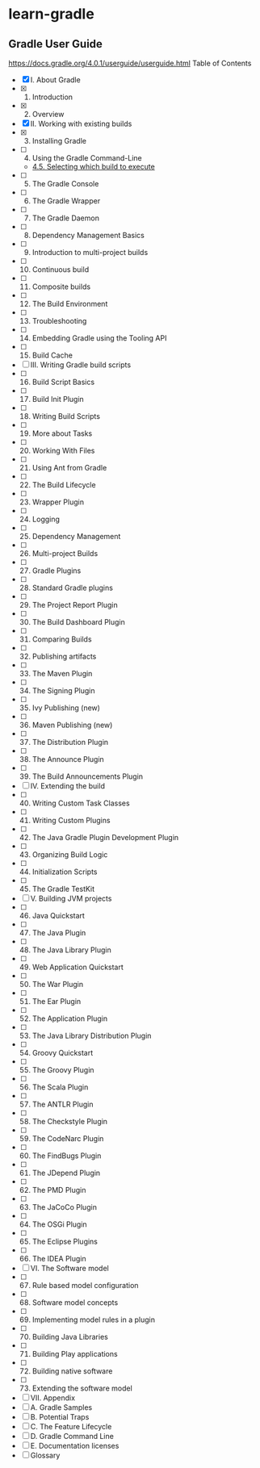 # learn-gradle
##  Gradle User Guide
https://docs.gradle.org/4.0.1/userguide/userguide.html
Table of Contents
- [x] I. About Gradle
- [x] 1. Introduction
- [x] 2. Overview
- [x] II. Working with existing builds
- [x] 3. Installing Gradle
- [ ] 4. Using the Gradle Command-Line
	- [4.5. Selecting which build to execute](https://docs.gradle.org/4.0.1/userguide/tutorial_gradle_command_line.html#sec:selecting_build)
- [ ] 5. The Gradle Console
- [ ] 6. The Gradle Wrapper
- [ ] 7. The Gradle Daemon
- [ ] 8. Dependency Management Basics
- [ ] 9. Introduction to multi-project builds
- [ ] 10. Continuous build
- [ ] 11. Composite builds
- [ ] 12. The Build Environment
- [ ] 13. Troubleshooting
- [ ] 14. Embedding Gradle using the Tooling API
- [ ] 15. Build Cache
- [ ] III. Writing Gradle build scripts
- [ ] 16. Build Script Basics
- [ ] 17. Build Init Plugin
- [ ] 18. Writing Build Scripts
- [ ] 19. More about Tasks
- [ ] 20. Working With Files
- [ ] 21. Using Ant from Gradle
- [ ] 22. The Build Lifecycle
- [ ] 23. Wrapper Plugin
- [ ] 24. Logging
- [ ] 25. Dependency Management
- [ ] 26. Multi-project Builds
- [ ] 27. Gradle Plugins
- [ ] 28. Standard Gradle plugins
- [ ] 29. The Project Report Plugin
- [ ] 30. The Build Dashboard Plugin
- [ ] 31. Comparing Builds
- [ ] 32. Publishing artifacts
- [ ] 33. The Maven Plugin
- [ ] 34. The Signing Plugin
- [ ] 35. Ivy Publishing (new)
- [ ] 36. Maven Publishing (new)
- [ ] 37. The Distribution Plugin
- [ ] 38. The Announce Plugin
- [ ] 39. The Build Announcements Plugin
- [ ] IV. Extending the build
- [ ] 40. Writing Custom Task Classes
- [ ] 41. Writing Custom Plugins
- [ ] 42. The Java Gradle Plugin Development Plugin
- [ ] 43. Organizing Build Logic
- [ ] 44. Initialization Scripts
- [ ] 45. The Gradle TestKit
- [ ] V. Building JVM projects
- [ ] 46. Java Quickstart
- [ ] 47. The Java Plugin
- [ ] 48. The Java Library Plugin
- [ ] 49. Web Application Quickstart
- [ ] 50. The War Plugin
- [ ] 51. The Ear Plugin
- [ ] 52. The Application Plugin
- [ ] 53. The Java Library Distribution Plugin
- [ ] 54. Groovy Quickstart
- [ ] 55. The Groovy Plugin
- [ ] 56. The Scala Plugin
- [ ] 57. The ANTLR Plugin
- [ ] 58. The Checkstyle Plugin
- [ ] 59. The CodeNarc Plugin
- [ ] 60. The FindBugs Plugin
- [ ] 61. The JDepend Plugin
- [ ] 62. The PMD Plugin
- [ ] 63. The JaCoCo Plugin
- [ ] 64. The OSGi Plugin
- [ ] 65. The Eclipse Plugins
- [ ] 66. The IDEA Plugin
- [ ] VI. The Software model
- [ ] 67. Rule based model configuration
- [ ] 68. Software model concepts
- [ ] 69. Implementing model rules in a plugin
- [ ] 70. Building Java Libraries
- [ ] 71. Building Play applications
- [ ] 72. Building native software
- [ ] 73. Extending the software model
- [ ] VII. Appendix
- [ ] A. Gradle Samples
- [ ] B. Potential Traps
- [ ] C. The Feature Lifecycle
- [ ] D. Gradle Command Line
- [ ] E. Documentation licenses
- [ ] Glossary
